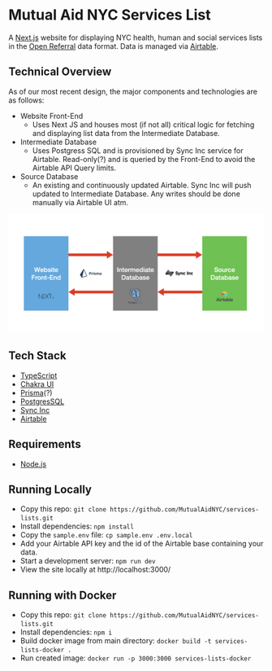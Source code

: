 # Mutual Aid NYC Services List
A [Next.js](https://nextjs.org) website for displaying NYC health, human and social services lists in the [Open Referral](https://openreferral.org) data format. Data is managed via [Airtable](https://airtable.com).

## Technical Overview
As of our most recent design, the major components and technologies are as follows: 
* Website Front-End
  * Uses Next JS and houses most (if not all) critical logic for fetching and displaying list data from the Intermediate Database. 
* Intermediate Database
  * Uses Postgress SQL and is provisioned by Sync Inc service for Airtable. Read-only(?) and is queried by the Front-End to avoid the Airtable API Query limits. 
* Source Database
  * An existing and continuously updated Airtable. Sync Inc will push updated to Intermediate Database. Any writes should be done manually via Airtable UI atm. 

![Component Diagram](images/component_diagram.png)

## Tech Stack
- [TypeScript](https://www.typescriptlang.org)
- [Chakra UI](https://chakra-ui.com) 
- [Prisma](https://www.prisma.io/)(?)
- [PostgresSQL](https://www.postgresql.org/)
- [Sync Inc](https://syncinc.so/)
- [Airtable](https://airtable.com)

## Requirements
- [Node.js](https://nodejs.org/en/)

## Running Locally
- Copy this repo: `git clone https://github.com/MutualAidNYC/services-lists.git`
- Install dependencies: `npm install`
- Copy the `sample.env` file: `cp sample.env .env.local`
- Add your Airtable API key and the id of the Airtable base containing your data.
- Start a development server: `npm run dev`
- View the site locally at http://localhost:3000/

## Running with Docker
- Copy this repo: `git clone https://github.com/MutualAidNYC/services-lists.git`
- Install dependencies: `npm i`
- Build docker image from main directory: `docker build -t services-lists-docker . `
- Run created image: `docker run -p 3000:3000 services-lists-docker`